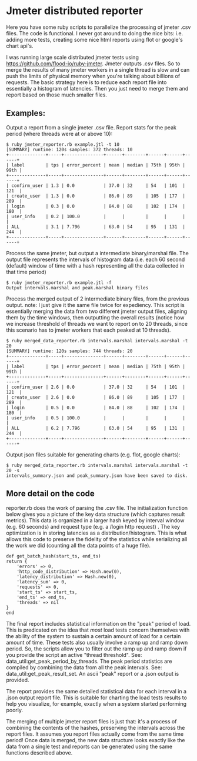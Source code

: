 # Jmeter distributed reporter
Here you have some ruby scripts to parallelize the processing of jmeter .csv files. The code is functional. I never got around to doing the nice bits: i.e. adding more tests, creating some nice html reports using flot or google's chart api's.

I was running large scale distributed jmeter tests using https://github.com/flood-io/ruby-jmeter. Jmeter outputs .csv files. So to merge the results of many jmeter workers in a single thread is slow and can push the limits of physical memory when you're talking about billions of requests. The basic strategy here is to reduce each report file into essentially a histogram of latencies. Then you just need to merge them and report based on those much smaller files.

## Examples:

Output a report from a single jmeter .csv file. Report stats for the peak period (where threads were at or above 10):
```
$ ruby jmeter_reporter.rb example.jtl -t 10
[SUMMARY] runtime: 120s samples: 372 threads: 10
+--------------+-----+---------------+------+--------+------+------+------+
| label        | tps | error_percent | mean | median | 75th | 95th | 99th |
+--------------+-----+---------------+------+--------+------+------+------+
| confirm_user | 1.3 | 0.0           | 37.0 | 32     | 54   | 101  | 121  |
| create_user  | 1.3 | 0.0           | 86.0 | 89     | 105  | 177  | 289  |
| login        | 0.3 | 0.0           | 84.0 | 88     | 102  | 174  | 180  |
| user_info    | 0.2 | 100.0         |      |        |      |      |      |
| ALL          | 3.1 | 7.796         | 63.0 | 54     | 95   | 131  | 244  |
+--------------+-----+---------------+------+--------+------+------+------+
```

Process the same jmeter, but output a intermediate binary/marshal file. The output file represents the intervals of histogram data (i.e. each 60 second (default) window of time with a hash representing all the data collected in that time period)
```
$ ruby jmeter_reporter.rb example.jtl -f
Output intervals.marshal and peak.marshal binary files
```

Process the merged output of 2 intermediate binary files, from the previous output. note: I just give it the same file twice for expediency. This script is essentially merging the data from two different jmeter output files,  aligning them by the time windows, then outputting the overall results (notice how we increase threshold of threads we want to report on to 20 threads, since this scenario has to jmeter workers that each peaked at 10 threads).
```
$ ruby merged_data_reporter.rb intervals.marshal intervals.marshal -t 20
[SUMMARY] runtime: 120s samples: 744 threads: 20
+--------------+-----+---------------+------+--------+------+------+------+
| label        | tps | error_percent | mean | median | 75th | 95th | 99th |
+--------------+-----+---------------+------+--------+------+------+------+
| confirm_user | 2.6 | 0.0           | 37.0 | 32     | 54   | 101  | 121  |
| create_user  | 2.6 | 0.0           | 86.0 | 89     | 105  | 177  | 289  |
| login        | 0.5 | 0.0           | 84.0 | 88     | 102  | 174  | 180  |
| user_info    | 0.5 | 100.0         |      |        |      |      |      |
| ALL          | 6.2 | 7.796         | 63.0 | 54     | 95   | 131  | 244  |
+--------------+-----+---------------+------+--------+------+------+------+
```

Output json files suitable for generating charts (e.g. flot, google charts):
```
$ ruby merged_data_reporter.rb intervals.marshal intervals.marshal -t 20 -s
intervals_summary.json and peak_summary.json have been saved to disk.
```

## More detail on the code

reporter.rb does the work of parsing the .csv file. The initialization function below gives you a picture of the key data structure (which captures result metrics). This data is organized in a larger hash keyed by interval window (e.g. 60 seconds) and request type (e.g. a /login http request) . The key optimization is in storing latencies as a distribution/histogram. This is what allows this code to preserve the fidelity of the statistics while serializing all the work we did (counting all the data points of a huge file).
```
def get_batch_hash(start_ts, end_ts)
return {
    'errors' => 0,
    'http_code_distribution' => Hash.new(0),
    'latency_distribution' => Hash.new(0),
    'latency_sum' => 0,
    'requests' => 0,
    'start_ts' => start_ts,
    'end_ts' => end_ts,
    'threads' => nil
}
end
  ```

The final report includes statistical information on the "peak" period of load. This is predicated on the idea that *most* load tests concern themselves with the ability of the system to sustain a certain amount of load for a certain amount of time. These tests also usually involve a ramp up and ramp down period. So, the scripts allow you to filter out the ramp up and ramp down if you provide the script an active "thread threshold". See: data_util:get_peak_period_by_threads. The peak period statistics are compiled by combining the data from all the peak intervals. See: data_util:get_peak_result_set. An ascii "peak" report or a .json output is provided.

The report provides the same detailed statistical data for each interval in a .json output report file. This is suitable for charting the load tests results to help you visualize, for example, exactly when a system started performing poorly.

The merging of multiple jmeter report files is just that: it's a process of combining the contents of the hashes, preserving the intervals across the report files. It assumes you report files actually come from the same time period! Once data is merged, the new data structure looks exactly like the data from a single test and reports can be generated using the same functions described above.
